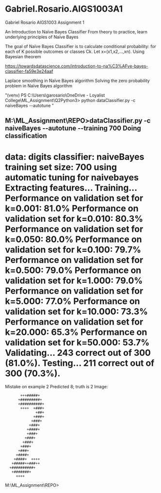 # Gabriel.Rosario.AIGS1003A1
Gabriel Rosario AIGS1003 Assignment 1

An Introduction to Naïve Bayes Classifier
From theory to practice, learn underlying principles of Naïve Bayes

The goal of Naïve Bayes Classifier is to calculate conditional probability:
for each of K possible outcomes or classes Ck.
Let x=(x1,x2,…,xn). Using Bayesian theorem

https://towardsdatascience.com/introduction-to-na%C3%AFve-bayes-classifier-fa59e3e24aaf

Laplace smoothing in Naïve Bayes algorithm
Solving the zero probability problem in Naïve Bayes algorithm

"(venv) PS C:\Users\garosario\OneDrive - Loyalist College\ML_Assignment\Q2Python3> python dataClassifier.py -c naiveBayes --autotune "


M:\ML_Assignment\REPO>dataClassifier.py -c naiveBayes --autotune --training 700
Doing classification
--------------------
data:           digits
classifier:             naiveBayes
training set size:      700
using automatic tuning for naivebayes
Extracting features...
Training...
Performance on validation set for k=0.001: 81.0%
Performance on validation set for k=0.010: 80.3%
Performance on validation set for k=0.050: 80.0%
Performance on validation set for k=0.100: 79.7%
Performance on validation set for k=0.500: 79.0%
Performance on validation set for k=1.000: 79.0%
Performance on validation set for k=5.000: 77.0%
Performance on validation set for k=10.000: 73.3%
Performance on validation set for k=20.000: 65.3%
Performance on validation set for k=50.000: 53.7%
Validating...
243 correct out of 300 (81.0%).
Testing...
211 correct out of 300 (70.3%).
===================================
Mistake on example 2
Predicted 8; truth is 2
Image:




           +++#####+
          +#########+
          +##########+
           ++++  +###+
                  +##+
                 +###+
                +###+
               +###+
              +####+
              +###+
             +###+
            +###+
           +###+
          +###+
         +####+
        +####+  ++++
       +#####++###++
      +##########+
       +#######+
         ++++





M:\ML_Assignment\REPO>
